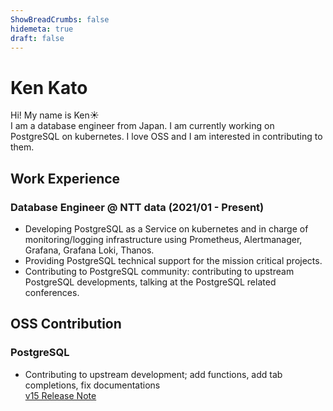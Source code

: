 ```yaml
---
ShowBreadCrumbs: false
hidemeta: true
draft: false
---
```


# Ken Kato
Hi! My name is Ken☀️ \
I am a database engineer from Japan. I am currently working on PostgreSQL on kubernetes. I love OSS and I am interested in contributing to them.

## Work Experience
### Database Engineer @ NTT data (2021/01 - Present)
- Developing PostgreSQL as a Service on kubernetes and in charge of monitoring/logging infrastructure using Prometheus, Alertmanager, Grafana, Grafana Loki, Thanos.
- Providing PostgreSQL technical support for the mission critical projects.
- Contributing to PostgreSQL community: contributing to upstream PostgreSQL developments, talking at the PostgreSQL related conferences.

## OSS Contribution
### PostgreSQL
- Contributing to upstream development; add functions, add tab completions, fix documentations \
[v15 Release Note](https://www.postgresql.org/docs/release/15.0/)